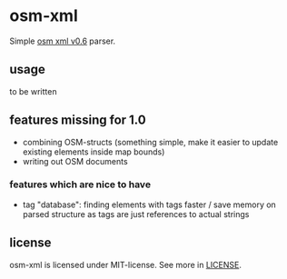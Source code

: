 # osm-xml

Simple [osm xml v0.6][osm-xml-documentation] parser.

## usage

to be written

## features missing for 1.0

- combining OSM-structs (something simple, make it easier to update existing
  elements inside map bounds)
- writing out OSM documents


### features which are nice to have

- tag "database": finding elements with tags faster / save memory on parsed
  structure as tags are just references to actual strings

## license

osm-xml is licensed under MIT-license. See more in [LICENSE][license].




[osm-xml-documentation]: http://wiki.openstreetmap.org/wiki/OSM_XML
[license]: https://github.com/orva/osm-xml/blob/master/LICENSE

